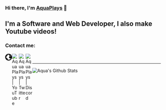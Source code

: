 ### Hi there, I'm [AquaPlays][website] 👋

## I'm a Software and Web Developer, I also make Youtube videos!

### Contact me:

[<img align="left" alt="Yutashi" width="22px" src="https://raw.githubusercontent.com/iconic/open-iconic/master/svg/globe.svg" />][website]
[<img align="left" alt="Aqua Plays | YouTube" width="22px" src="https://cdn.jsdelivr.net/npm/simple-icons@v3/icons/youtube.svg" />][youtube]
[<img align="left" alt="Aqua Plays | Twitter" width="22px" src="https://cdn.jsdelivr.net/npm/simple-icons@v3/icons/twitter.svg" />][twitter]
[<img align="left" alt="Aqua Plays | Discord" width="22px" src="https://cdn.jsdelivr.net/npm/simple-icons@v3/icons/discord.svg" />][discord]

<br />

---

<img align="left" alt="Aqua's Github Stats" src="https://github-readme-stats.vercel.app/api?username=AquaPlaysYT&count_private=true&show_icons=true&theme=radical" />

[website]: https://yutashi.xyz
[twitter]: https://twitter.com/aquaplaysyt
[youtube]: https://www.youtube.com/c/aquaplaysyt
[discord]: https://discord.bio/p/aquaplays

